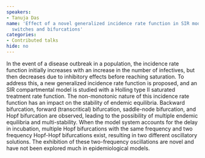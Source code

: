 ```yaml
---
speakers:
- Tanuja Das
name: 'Effect of a novel generalized incidence rate function in SIR model: stability
  switches and bifurcations'
categories:
- Contributed talks
hide: no
---
```

In the event of a disease outbreak in a population, the incidence rate function initially increases with an increase in the number of infectives, but then decreases due to inhibitory effects before reaching saturation. To address this, a new generalized incidence rate function is proposed, and an SIR compartmental model is studied with a Holling type II saturated treatment rate function. The non-monotonic nature of this incidence rate function has an impact on the stability of endemic equilibria. Backward bifurcation, forward (transcritical) bifurcation, saddle-node bifurcation, and Hopf bifurcation are observed, leading to the possibility of multiple endemic equilibria and multi-stability. When the model system accounts for the delay in incubation, multiple Hopf bifurcations with the same frequency and two frequency Hopf-Hopf bifurcations exist, resulting in two different oscillatory solutions. The exhibition of these two-frequency oscillations are novel and have not been explored much in epidemiological models.
